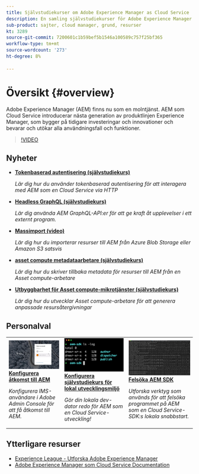 ```yaml
---
title: Självstudiekurser om Adobe Experience Manager as Cloud Service
description: En samling självstudiekurser för Adobe Experience Manager (AEM) som en Cloud Service
sub-product: sajter, cloud manager, grund, resurser
kt: 3289
source-git-commit: 7200601c1b59bef5b1546a100589c757f25bf365
workflow-type: tm+mt
source-wordcount: '273'
ht-degree: 8%

---
```



# Översikt {#overview}

Adobe Experience Manager (AEM) finns nu som en molntjänst. AEM som Cloud Service introducerar nästa generation av produktlinjen Experience Manager, som bygger på tidigare investeringar och innovationer och bevarar och utökar alla användningsfall och funktioner.

>[!VIDEO](https://video.tv.adobe.com/v/31085/?quality=12&learn=on)

## Nyheter

* **[Tokenbaserad autentisering (självstudiekurs)](https://experienceleague.adobe.com/docs/experience-manager-learn/getting-started-with-aem-headless/authentication/overview.html)**

   *Lär dig hur du använder tokenbaserad autentisering för att interagera med AEM som en Cloud Service via HTTP*

* **[Headless GraphQL (självstudiekurs)](https://experienceleague.adobe.com/docs/experience-manager-learn/getting-started-with-aem-headless/graphql/overview.html)**

   *Lär dig använda AEM GraphQL-API:er för att ge kraft åt upplevelser i ett externt program.*

* **[Massimport (video)](./migration/bulk-import.md)**

   *Lär dig hur du importerar resurser till AEM från Azure Blob Storage eller Amazon S3 satsvis*

* **[asset compute metadataarbetare (självstudiekurs)](./asset-compute/advanced/metadata.md)**

   *Lär dig hur du skriver tillbaka metadata för resurser till AEM från en Asset compute-arbetare*

* **[Utbyggbarhet för Asset compute-mikrotjänster (självstudiekurs)](./asset-compute/overview.md)**

   *Lär dig hur du utvecklar Asset compute-arbetare för att generera anpassade resursåtergivningar*

## Personalval

<table>
   <td>
      <a href="./accessing/overview.md">
      <img alt="Konfigurera åtkomst till AEM som en Cloud Service" src="./assets/overview/staff-pick__accessing.png"/>
      </a>
      <div>
         <a href="./accessing/overview.md">
         <strong>Konfigurera åtkomst till AEM</strong>
         </a>
      </div>
      <p>
         <em>Konfigurera IMS-användare i Adobe Admin Console för att få åtkomst till AEM.</em>
      <p>
   </td>   
   <td>
      <a href="./local-development-environment/overview.md">
      <img alt="Konfigurera självstudiekurs för lokal utvecklingsmiljö" src="./assets/overview/staff-pick__local-development-environment-set-up.png"/>
      </a>
      <div>
         <a href="./local-development-environment/overview.md">
         <strong>Konfigurera självstudiekurs för lokal utvecklingsmiljö</strong>
         </a>
      </div>
      <p>
         <em>Gör din lokala dev-dator redo för AEM som en Cloud Service-utveckling!</em>
      <p>
   </td>   
   <td>
      <a href="./debugging/aem-sdk-local-quickstart/overview.md">
      <img alt="Felsöka AEM SDK:s lokala snabbstart" src="./assets/overview/staff-pick__debugging.png"/>
      </a>
      <div>
         <a href="./debugging/aem-sdk-local-quickstart/overview.md">
         <strong>Felsöka AEM SDK</strong>
         </a>
      </div>
      <p>
         <em>Utforska verktyg som används för att felsöka programmet på AEM som en Cloud Service-SDK:s lokala snabbstart.</em>
      <p>
   </td>
</table>

## Ytterligare resurser

* [Experience League - Utforska Adobe Experience Manager](https://experienceleague.adobe.com/#recommended/solutions/experience-manager)
* [Adobe Experience Manager som Cloud Service Documentation](https://experienceleague.adobe.com/docs/experience-manager-cloud-service/landing/home.html)
